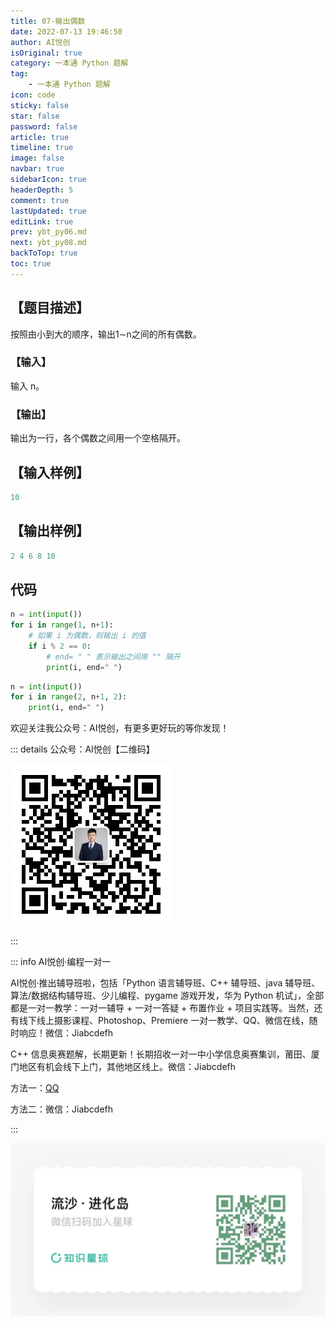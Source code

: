 ```yaml
---
title: 07-输出偶数
date: 2022-07-13 19:46:50
author: AI悦创
isOriginal: true
category: 一本通 Python 题解
tag:
    - 一本通 Python 题解
icon: code
sticky: false
star: false
password: false
article: true
timeline: true
image: false
navbar: true
sidebarIcon: true
headerDepth: 5
comment: true
lastUpdated: true
editLink: true
prev: ybt_py06.md
next: ybt_py08.md
backToTop: true
toc: true
---
```


## 【题目描述】

按照由小到大的顺序，输出1∼n之间的所有偶数。

### 【输入】

输入 n。

### 【输出】

输出为一行，各个偶数之间用一个空格隔开。

## 【输入样例】

```python
10
```

## 【输出样例】

```python
2 4 6 8 10
```

## 代码

```python
n = int(input())
for i in range(1, n+1):
    # 如果 i 为偶数，则输出 i 的值
    if i % 2 == 0:
        # end= " " 表示输出之间用 "" 隔开
        print(i, end=" ")
```

```python
n = int(input())
for i in range(2, n+1, 2):
	print(i, end=" ")
```

欢迎关注我公众号：AI悦创，有更多更好玩的等你发现！

::: details 公众号：AI悦创【二维码】

![](/gzh.jpg)

:::

::: info AI悦创·编程一对一

AI悦创·推出辅导班啦，包括「Python 语言辅导班、C++ 辅导班、java 辅导班、算法/数据结构辅导班、少儿编程、pygame 游戏开发，华为 Python 机试」，全部都是一对一教学：一对一辅导 + 一对一答疑 + 布置作业 + 项目实践等。当然，还有线下线上摄影课程、Photoshop、Premiere 一对一教学、QQ、微信在线，随时响应！微信：Jiabcdefh

C++ 信息奥赛题解，长期更新！长期招收一对一中小学信息奥赛集训，莆田、厦门地区有机会线下上门，其他地区线上。微信：Jiabcdefh

方法一：[QQ](http://wpa.qq.com/msgrd?v=3&uin=1432803776&site=qq&menu=yes)

方法二：微信：Jiabcdefh

:::

![](/zsxq.jpg)





